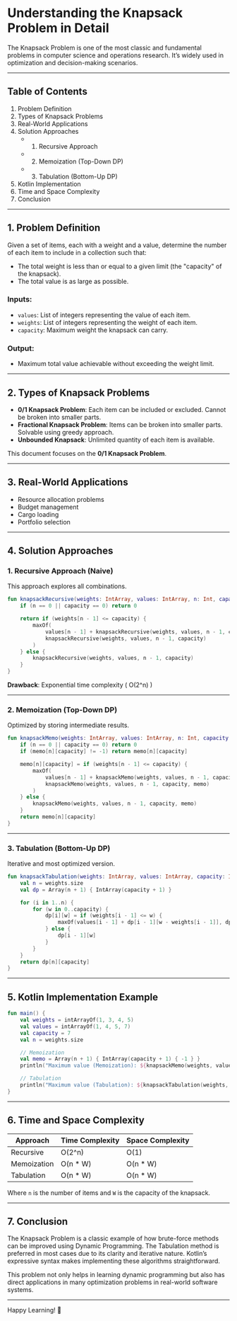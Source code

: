 # Understanding the Knapsack Problem in Detail

The Knapsack Problem is one of the most classic and fundamental problems in computer science and operations research. It’s widely used in optimization and decision-making scenarios.

---

## Table of Contents

1. Problem Definition
2. Types of Knapsack Problems
3. Real-World Applications
4. Solution Approaches
    - 1. Recursive Approach
    - 2. Memoization (Top-Down DP)
    - 3. Tabulation (Bottom-Up DP)
5. Kotlin Implementation
6. Time and Space Complexity
7. Conclusion

---

## 1. Problem Definition

Given a set of items, each with a weight and a value, determine the number of each item to include in a collection such that:

- The total weight is less than or equal to a given limit (the "capacity" of the knapsack).
- The total value is as large as possible.

### Inputs:
- `values`: List of integers representing the value of each item.
- `weights`: List of integers representing the weight of each item.
- `capacity`: Maximum weight the knapsack can carry.

### Output:
- Maximum total value achievable without exceeding the weight limit.

---

## 2. Types of Knapsack Problems

- **0/1 Knapsack Problem**: Each item can be included or excluded. Cannot be broken into smaller parts.
- **Fractional Knapsack Problem**: Items can be broken into smaller parts. Solvable using greedy approach.
- **Unbounded Knapsack**: Unlimited quantity of each item is available.

This document focuses on the **0/1 Knapsack Problem**.

---

## 3. Real-World Applications

- Resource allocation problems
- Budget management
- Cargo loading
- Portfolio selection

---

## 4. Solution Approaches

### 1. Recursive Approach (Naive)
This approach explores all combinations.

```kotlin
fun knapsackRecursive(weights: IntArray, values: IntArray, n: Int, capacity: Int): Int {
    if (n == 0 || capacity == 0) return 0

    return if (weights[n - 1] <= capacity) {
        maxOf(
            values[n - 1] + knapsackRecursive(weights, values, n - 1, capacity - weights[n - 1]),
            knapsackRecursive(weights, values, n - 1, capacity)
        )
    } else {
        knapsackRecursive(weights, values, n - 1, capacity)
    }
}
```

**Drawback**: Exponential time complexity \( O(2^n) \)

---

### 2. Memoization (Top-Down DP)
Optimized by storing intermediate results.

```kotlin
fun knapsackMemo(weights: IntArray, values: IntArray, n: Int, capacity: Int, memo: Array<IntArray>): Int {
    if (n == 0 || capacity == 0) return 0
    if (memo[n][capacity] != -1) return memo[n][capacity]

    memo[n][capacity] = if (weights[n - 1] <= capacity) {
        maxOf(
            values[n - 1] + knapsackMemo(weights, values, n - 1, capacity - weights[n - 1], memo),
            knapsackMemo(weights, values, n - 1, capacity, memo)
        )
    } else {
        knapsackMemo(weights, values, n - 1, capacity, memo)
    }
    return memo[n][capacity]
}
```

---

### 3. Tabulation (Bottom-Up DP)
Iterative and most optimized version.

```kotlin
fun knapsackTabulation(weights: IntArray, values: IntArray, capacity: Int): Int {
    val n = weights.size
    val dp = Array(n + 1) { IntArray(capacity + 1) }

    for (i in 1..n) {
        for (w in 0..capacity) {
            dp[i][w] = if (weights[i - 1] <= w) {
                maxOf(values[i - 1] + dp[i - 1][w - weights[i - 1]], dp[i - 1][w])
            } else {
                dp[i - 1][w]
            }
        }
    }
    return dp[n][capacity]
}
```

---

## 5. Kotlin Implementation Example

```kotlin
fun main() {
    val weights = intArrayOf(1, 3, 4, 5)
    val values = intArrayOf(1, 4, 5, 7)
    val capacity = 7
    val n = weights.size

    // Memoization
    val memo = Array(n + 1) { IntArray(capacity + 1) { -1 } }
    println("Maximum value (Memoization): ${knapsackMemo(weights, values, n, capacity, memo)}")

    // Tabulation
    println("Maximum value (Tabulation): ${knapsackTabulation(weights, values, capacity)}")
}
```

---

## 6. Time and Space Complexity

| Approach       | Time Complexity | Space Complexity |
|----------------|------------------|------------------|
| Recursive      | O(2^n)           | O(1)             |
| Memoization    | O(n * W)         | O(n * W)         |
| Tabulation     | O(n * W)         | O(n * W)         |

Where `n` is the number of items and `W` is the capacity of the knapsack.

---

## 7. Conclusion

The Knapsack Problem is a classic example of how brute-force methods can be improved using Dynamic Programming. The Tabulation method is preferred in most cases due to its clarity and iterative nature. Kotlin’s expressive syntax makes implementing these algorithms straightforward.

This problem not only helps in learning dynamic programming but also has direct applications in many optimization problems in real-world software systems.

---

Happy Learning! 🚀


